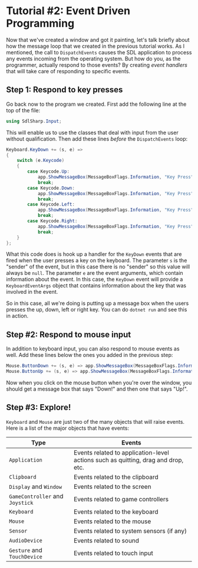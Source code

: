 # Tutorial #2: Event Driven Programming

Now that we've created a window and got it painting, let's talk briefly about how the message loop that we created in the previous tutorial works. As I mentioned, the call to `DispatchEvents` causes the SDL application to process any events incoming from the operating system. But how do you, as the programmer, actually respond to those events? By creating _event handlers_ that will take care of responding to specific events.

## Step 1: Respond to key presses

Go back now to the program we created. First add the following line at the top of the file:

```csharp
using SdlSharp.Input;
```

This will enable us to use the classes that deal with input from the user without qualification. Then add these lines _before_ the `DispatchEvents` loop:

```csharp
Keyboard.KeyDown += (s, e) =>
{
    switch (e.Keycode)
    {
        case Keycode.Up:
            app.ShowMessageBox(MessageBoxFlags.Information, "Key Press", "Up!", window);
            break;
        case Keycode.Down:
            app.ShowMessageBox(MessageBoxFlags.Information, "Key Press", "Down!", window);
            break;
        case Keycode.Left:
            app.ShowMessageBox(MessageBoxFlags.Information, "Key Press", "Left!", window);
            break;
        case Keycode.Right:
            app.ShowMessageBox(MessageBoxFlags.Information, "Key Press", "Right!", window);
            break;
    }
};
```

What this code does is hook up a handler for the `KeyDown` events that are fired when the user presses a key on the keyboard. The parameter `s` is the "sender" of the event, but in this case there is no "sender" so this value will always be `null`. The parameter `e` are the event arguments, which contain information about the event. In this case, the `KeyDown` event will provide a `KeyboardEventArgs` object that contains information about the key that was involved in the event.

So in this case, all we're doing is putting up a message box when the users presses the up, down, left or right key. You can do `dotnet run` and see this in action.

## Step #2: Respond to mouse input

In addition to keyboard input, you can also respond to mouse events as well. Add these lines below the ones you added in the previous step:

```csharp
Mouse.ButtonDown += (s, e) => app.ShowMessageBox(MessageBoxFlags.Information, "Mouse Button", "Down!", window);
Mouse.ButtonUp += (s, e) => app.ShowMessageBox(MessageBoxFlags.Information, "Mouse Button", "Up!", window);
```

Now when you click on the mouse button when you're over the window, you should get a message box that says "Down!" and then one that says "Up!".

## Step #3: Explore!

`Keyboard` and `Mouse` are just two of the many objects that will raise events. Here is a list of the major objects that have events:

Type | Events
--- | ---
`Application` | Events related to application-level actions such as quitting, drag and drop, etc.
`Clipboard` | Events related to the clipboard
`Display` and `Window` | Events related to the screen
`GameController` and `Joystick` | Events related to game controllers
`Keyboard` | Events related to the keyboard
`Mouse` | Events related to the mouse
`Sensor` | Events related to system sensors (if any)
`AudioDevice` | Events related to sound
`Gesture` and `TouchDevice` | Events related to touch input